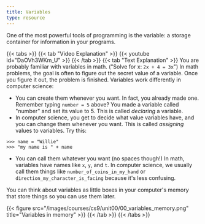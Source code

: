 ```yaml
---
title: Variables
type: resource
---
```

One of the most powerful tools of programming is the variable: a storage container for information in your programs.

{{< tabs >}}
{{< tab "Video Explanation" >}}
{{< youtube id="DaOVh3WKm_U" >}}
{{< /tab >}}
{{< tab "Text Explanation" >}}
You are probably familiar with variables in math. ("Solve for x: `2x + 4 = 3x`") In math problems, the goal
is often to figure out the secret value of a variable. Once you figure it out, the problem is finished.
Variables work differently in computer science:

- You can create them whenever you want. In fact, you already made one. Remember typing `number = 5` above?
You made a variable called "number" and set its value to 5. This is called *declaring* a variable.
- In computer science, you get to decide what value variables have, and you can change them whenever you want.
This is called *assigning* values to variables.
Try this:

```shell
>>> name = "Willie"
>>> "my name is " + name
```

- You can call them whatever you want (no spaces though!) In math, variables have names like `x`, `y`, and `t`.
In computer science, we usually call them things like `number_of_coins_in_my_hand` or `direction_my_character_is_facing`
because it's less confusing.

You can think about variables as little boxes in your computer's memory that store things so you can use
them later.

{{< figure src="/images/courses/cs9/unit00/00_variables_memory.png" title="Variables in memory" >}}
{{< /tab >}}
{{< /tabs >}}
